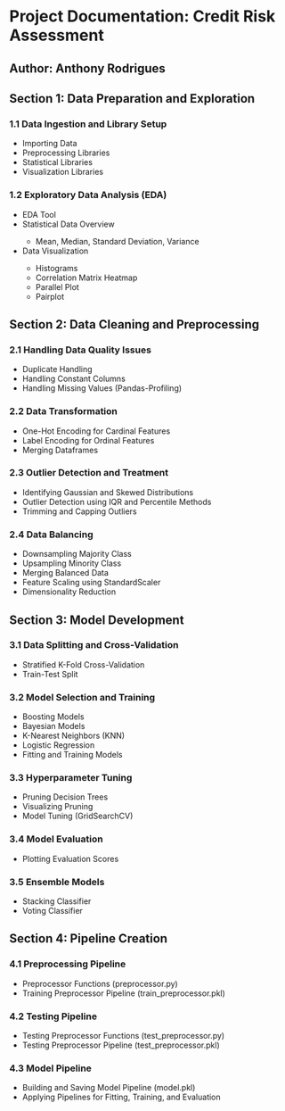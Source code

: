 <h1>Project Documentation: Credit Risk Assessment</h1>
<h2>Author: Anthony Rodrigues</h2>

<h2>Section 1: Data Preparation and Exploration</h2>

<h3>1.1 Data Ingestion and Library Setup</h3>
<ul>
  <li>Importing Data</li>
  <li>Preprocessing Libraries</li>
  <li>Statistical Libraries</li>
  <li>Visualization Libraries</li>
</ul>

<h3>1.2 Exploratory Data Analysis (EDA)</h3>
<ul>
  <li>EDA Tool</li>
  <li>Statistical Data Overview</li>
  <ul>
    <li>Mean, Median, Standard Deviation, Variance</li>
  </ul>
  <li>Data Visualization</li>
  <ul>
    <li>Histograms</li>
    <li>Correlation Matrix Heatmap</li>
    <li>Parallel Plot</li>
    <li>Pairplot</li>
  </ul>
</ul>

<h2>Section 2: Data Cleaning and Preprocessing</h2>

<h3>2.1 Handling Data Quality Issues</h3>
<ul>
  <li>Duplicate Handling</li>
  <li>Handling Constant Columns</li>
  <li>Handling Missing Values (Pandas-Profiling)</li>
</ul>

<h3>2.2 Data Transformation</h3>
<ul>
  <li>One-Hot Encoding for Cardinal Features</li>
  <li>Label Encoding for Ordinal Features</li>
  <li>Merging Dataframes</li>
</ul>

<h3>2.3 Outlier Detection and Treatment</h3>
<ul>
  <li>Identifying Gaussian and Skewed Distributions</li>
  <li>Outlier Detection using IQR and Percentile Methods</li>
  <li>Trimming and Capping Outliers</li>
</ul>

<h3>2.4 Data Balancing</h3>
<ul>
  <li>Downsampling Majority Class</li>
  <li>Upsampling Minority Class</li>
  <li>Merging Balanced Data</li>
  <li>Feature Scaling using StandardScaler</li>
  <li>Dimensionality Reduction</li>
</ul>

<h2>Section 3: Model Development</h2>

<h3>3.1 Data Splitting and Cross-Validation</h3>
<ul>
  <li>Stratified K-Fold Cross-Validation</li>
  <li>Train-Test Split</li>
</ul>

<h3>3.2 Model Selection and Training</h3>
<ul>
  <li>Boosting Models</li>
  <li>Bayesian Models</li>
  <li>K-Nearest Neighbors (KNN)</li>
  <li>Logistic Regression</li>
  <li>Fitting and Training Models</li>
</ul>

<h3>3.3 Hyperparameter Tuning</h3>
<ul>
  <li>Pruning Decision Trees</li>
  <li>Visualizing Pruning</li>
  <li>Model Tuning (GridSearchCV)</li>
</ul>

<h3>3.4 Model Evaluation</h3>
<ul>
  <li>Plotting Evaluation Scores</li>
</ul>

<h3>3.5 Ensemble Models</h3>
<ul>
  <li>Stacking Classifier</li>
  <li>Voting Classifier</li>
</ul>

<h2>Section 4: Pipeline Creation</h2>

<h3>4.1 Preprocessing Pipeline</h3>
<ul>
  <li>Preprocessor Functions (preprocessor.py)</li>
  <li>Training Preprocessor Pipeline (train_preprocessor.pkl)</li>
</ul>

<h3>4.2 Testing Pipeline</h3>
<ul>
  <li>Testing Preprocessor Functions (test_preprocessor.py)</li>
  <li>Testing Preprocessor Pipeline (test_preprocessor.pkl)</li>
</ul>

<h3>4.3 Model Pipeline</h3>
<ul>
  <li>Building and Saving Model Pipeline (model.pkl)</li>
  <li>Applying Pipelines for Fitting, Training, and Evaluation</li>
</ul>
